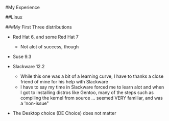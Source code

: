 #My Experience


##Linux

###My First Three distributions

-	Red Hat 6, and some Red Hat 7 
	-	 Not alot of success, though


-	Suse 9.3

-	Slackware 12.2
	
	-	While this one was a bit of a learning curve, I have to thanks a close friend of mine for his help with Slackware
	-	I have to say my time in Slackware forced me to learn alot and when I got to installing distros like Gentoo, many of the steps such as compiling the kernel from source ... seemed VERY familiar, and was a 'non-issue"
 

* The Desktop choice (DE Choice) does not matter